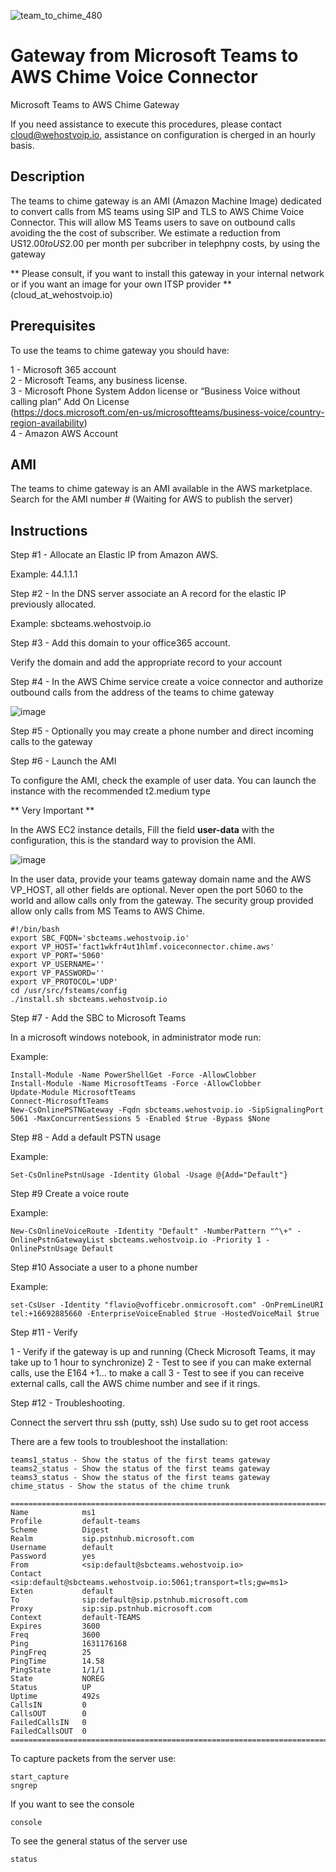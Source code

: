 ![team_to_chime_480](https://user-images.githubusercontent.com/4958202/136184818-cb911b0f-735e-4cd8-b2db-56965b0a1275.png)

# Gateway from Microsoft Teams to AWS Chime Voice Connector
Microsoft Teams to AWS Chime Gateway 

If you need assistance to execute this procedures, please contact cloud@wehostvoip.io, assistance on configuration is cherged in an hourly basis. 

## Description

The teams to chime gateway is an AMI (Amazon Machine Image) dedicated to convert calls from MS teams using SIP and TLS to AWS Chime Voice Connector. This will allow MS Teams users to save on outbound calls avoiding the the cost of subscriber. We estimate a reduction from US$12.00 to US$2.00 per month per subcriber in telephpny costs, by using the gateway

** Please consult, if you want to install this gateway in your internal network or if you want an image for your own ITSP provider **
(cloud_at_wehostvoip.io)

## Prerequisites

To use the teams to chime gateway you should have:

1 - Microsoft 365 account\
2 - Microsoft Teams, any business license.\
3 - Microsoft Phone System Addon license or “Business Voice without calling plan” Add On License\
(https://docs.microsoft.com/en-us/microsoftteams/business-voice/country-region-availability) \
4 - Amazon AWS Account

## AMI

The teams to chime gateway is an AMI available in the AWS marketplace. Search for the AMI number # (Waiting for AWS to publish the server)

## Instructions

Step #1 - Allocate an Elastic IP from Amazon AWS. 

Example: 44.1.1.1

Step #2 - In the DNS server associate an A record for the elastic IP previously allocated.

Example: sbcteams.wehostvoip.io

Step #3 - Add this domain to your office365 account. 

Verify the domain and add the appropriate record to your account

Step #4 - In the AWS Chime service create a voice connector and authorize outbound calls from the address of the teams to chime gateway

![image](https://user-images.githubusercontent.com/4958202/132652662-7776e6f8-7d23-473d-a187-8b6fb895ddf9.png)

Step #5 - Optionally you may create a phone number and direct incoming calls to the gateway 

Step #6 - Launch the AMI

To configure the AMI, check the example of user data. You can launch the instance with the recommended t2.medium type

** Very Important **

In the AWS EC2 instance details, Fill the field <b>user-data</b> with the configuration, this is the standard way to provision the AMI.

![image](https://user-images.githubusercontent.com/4958202/132643831-001d6dda-7ff3-4e44-8cea-a1ae98cfd43d.png)

In the user data, provide your teams gateway domain name and the AWS VP_HOST, all other fields are optional. Never open the port 5060 to the world and allow calls only from the gateway. The security group provided allow only calls from MS Teams to AWS Chime. 

```
#!/bin/bash
export SBC_FQDN='sbcteams.wehostvoip.io'
export VP_HOST='fact1wkfr4ut1hlmf.voiceconnector.chime.aws'
export VP_PORT='5060'
export VP_USERNAME=''
export VP_PASSWORD=''
export VP_PROTOCOL='UDP'
cd /usr/src/fsteams/config
./install.sh sbcteams.wehostvoip.io 
```

Step #7 - Add the SBC to Microsoft Teams

In a microsoft windows notebook, in administrator mode run:

Example:

```
Install-Module -Name PowerShellGet -Force -AllowClobber
Install-Module -Name MicrosoftTeams -Force -AllowClobber
Update-Module MicrosoftTeams
Connect-MicrosoftTeams
New-CsOnlinePSTNGateway -Fqdn sbcteams.wehostvoip.io -SipSignalingPort 5061 -MaxConcurrentSessions 5 -Enabled $true -Bypass $None
```

Step #8 - Add a default PSTN usage

Example:

```
Set-CsOnlinePstnUsage -Identity Global -Usage @{Add="Default"}
```

Step #9 Create a voice route

Example:

```
New-CsOnlineVoiceRoute -Identity "Default" -NumberPattern "^\+" -OnlinePstnGatewayList sbcteams.wehostvoip.io -Priority 1 -OnlinePstnUsage Default
```

Step #10 Associate a user to a phone number

Example:

```
set-CsUser -Identity "flavio@vofficebr.onmicrosoft.com" -OnPremLineURI tel:+16692885660 -EnterpriseVoiceEnabled $true -HostedVoiceMail $true
```

Step #11 - Verify

1 - Verify if the gateway is up and running (Check Microsoft Teams, it may take up to 1 hour to synchronize)
2 - Test to see if you can make external calls, use the E164 +1... to make a call
3 - Test to see if you can receive external calls, call the AWS chime number and see if it rings. 

Step #12 - Troubleshooting. 

Connect the servert thru ssh (putty, ssh)
Use sudo su to get root access

There are a few tools to troubleshoot the installation:

```
teams1_status - Show the status of the first teams gateway
teams2_status - Show the status of the first teams gateway
teams3_status - Show the status of the first teams gateway
chime_status - Show the status of the chime trunk
```

```
=================================================================================================
Name            ms1
Profile         default-teams
Scheme          Digest
Realm           sip.pstnhub.microsoft.com
Username        default
Password        yes
From            <sip:default@sbcteams.wehostvoip.io>
Contact         <sip:default@sbcteams.wehostvoip.io:5061;transport=tls;gw=ms1>
Exten           default
To              sip:default@sip.pstnhub.microsoft.com
Proxy           sip:sip.pstnhub.microsoft.com
Context         default-TEAMS
Expires         3600
Freq            3600
Ping            1631176168
PingFreq        25
PingTime        14.58
PingState       1/1/1
State           NOREG
Status          UP
Uptime          492s
CallsIN         0
CallsOUT        0
FailedCallsIN   0
FailedCallsOUT  0
=================================================================================================
``` 

To capture packets from the server use:

```
start_capture
sngrep 
```

If you want to see the console

```
console
```

To see the general status of the server use

```
status
```
